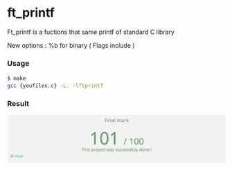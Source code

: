 # ft_printf

Ft_printf is a fuctions that same printf of standard C library

New options : %b for binary ( Flags include )

### Usage
```sh
$ make
gcc {youfiles.c} -L. -lftprintf
```

### Result
![Image of Result](https://github.com/overedge/ft_printf/blob/master/screen.png)
